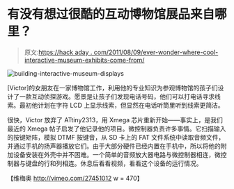 # 有没有想过很酷的互动博物馆展品来自哪里？

> 原文:[https://hack aday . com/2011/08/09/ever-wonder-where-cool-interactive-museum-exhibits-come-from/](https://hackaday.com/2011/08/09/ever-wonder-where-cool-interactive-museum-exhibits-come-from/)

![](../Images/166ab2a1c5bdaa8b5818ba1a190cbd28.png "building-interactive-museum-displays")

[Victor]的女朋友在一家博物馆工作，利用他的专业知识为参观博物馆的孩子们设计了一款互动侦探游戏。愿景是让孩子们发现电话号码，他们可以打电话寻求线索。最初他计划在字符 LCD 上显示线索，但显然在电话听筒里听到线索更简洁。

很快，Victor 放弃了 ATtiny2313，用 Xmega 芯片重新开始——事实上，是我们最近的 Xmega 帖子启发了他记录他的项目。微控制器负责许多事情。它扫描输入的按键矩阵，模拟 DTMF 按键音，从 SD 卡上的 FAT 文件系统中读取音频文件，并通过手机的扬声器播放它们。由于大部分硬件已经内置在手机中，所以将他的附加设备安装在外壳中并不困难。一个简单的音频放大器电路与微控制器相连，微控制器与键盘的行和列相连。休息后看看视频，看看这个设备的运行情况。

【维梅奥 http://vimeo.com/27451012 w = 470】